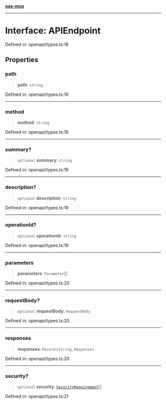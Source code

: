 [**oas-mcp**](../README.md)

***

# Interface: APIEndpoint

Defined in: openapi/types.ts:18

## Properties

### path

> **path**: `string`

Defined in: openapi/types.ts:19

***

### method

> **method**: `string`

Defined in: openapi/types.ts:19

***

### summary?

> `optional` **summary**: `string`

Defined in: openapi/types.ts:19

***

### description?

> `optional` **description**: `string`

Defined in: openapi/types.ts:19

***

### operationId?

> `optional` **operationId**: `string`

Defined in: openapi/types.ts:19

***

### parameters

> **parameters**: `Parameter`[]

Defined in: openapi/types.ts:20

***

### requestBody?

> `optional` **requestBody**: `RequestBody`

Defined in: openapi/types.ts:20

***

### responses

> **responses**: `Record`\<`string`, `Response`\>

Defined in: openapi/types.ts:20

***

### security?

> `optional` **security**: [`SecurityRequirement`](SecurityRequirement.md)[]

Defined in: openapi/types.ts:21

